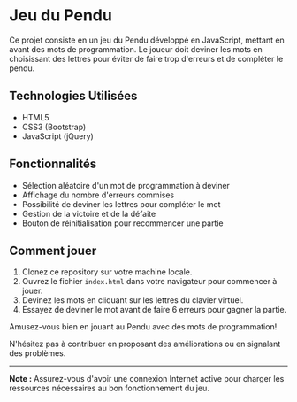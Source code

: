 # Jeu du Pendu

Ce projet consiste en un jeu du Pendu développé en JavaScript, mettant en avant des mots de programmation. Le joueur doit deviner les mots en choisissant des lettres pour éviter de faire trop d'erreurs et de compléter le pendu.

## Technologies Utilisées 
 
- HTML5 
- CSS3 (Bootstrap) 
- JavaScript (jQuery) 

## Fonctionnalités

- Sélection aléatoire d'un mot de programmation à deviner
- Affichage du nombre d'erreurs commises
- Possibilité de deviner les lettres pour compléter le mot
- Gestion de la victoire et de la défaite
- Bouton de réinitialisation pour recommencer une partie

## Comment jouer

1. Clonez ce repository sur votre machine locale.
2. Ouvrez le fichier  `index.html`  dans votre navigateur pour commencer à jouer.
3. Devinez les mots en cliquant sur les lettres du clavier virtuel.
4. Essayez de deviner le mot avant de faire 6 erreurs pour gagner la partie.

Amusez-vous bien en jouant au Pendu avec des mots de programmation!

N'hésitez pas à contribuer en proposant des améliorations ou en signalant des problèmes.

---
**Note :** Assurez-vous d'avoir une connexion Internet active pour charger les ressources nécessaires au bon fonctionnement du jeu.
